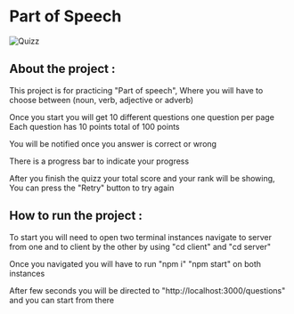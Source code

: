 # Part of Speech
 
![Quizz](https://user-images.githubusercontent.com/80659125/178483385-c2db8b60-ebc6-40eb-8687-adde0e1a36bf.png)

About the project :
-------------------

This project is for practicing "Part of speech",
Where you will have to choose between (noun, verb, adjective or adverb)

Once you start you will get 10 different questions one question per page
Each question has 10 points total of 100 points 

You will be notified once you answer is correct or wrong

There is a progress bar to indicate your progress

After you finish the quizz your total score and your rank will be showing, You can press the "Retry" button to try again

How to run the project :
------------------------

To start you will need to open two terminal instances navigate to server from one and to client by the other by using "cd client" and "cd server"

Once you navigated you will have to run "npm i" "npm start" on both instances

After few seconds you will be directed to "http://localhost:3000/questions" and you can start from there
